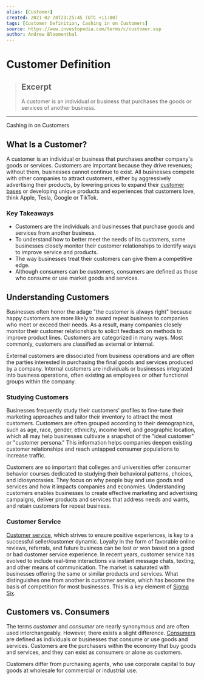 ```yaml
---
alias: [Customer]
created: 2021-02-28T23:25:45 (UTC +11:00)
tags: [Customer Definition, Cashing in on Customers]
source: https://www.investopedia.com/terms/c/customer.asp
author: Andrew Bloomenthal
---
```


# Customer Definition

> ## Excerpt
> A customer is an individual or business that purchases the goods or services of another business.

---

Cashing in on Customers
## What Is a Customer?

A customer is an individual or business that purchases another company's goods or services. Customers are important because they drive revenues; without them, businesses cannot continue to exist. All businesses compete with other companies to attract customers, either by aggressively advertising their products, by lowering prices to expand their [customer bases](https://www.investopedia.com/terms/c/client-base.asp) or developing unique products and experiences that customers love, think Apple, Tesla, Google or TikTok.

### Key Takeaways

-   Customers are the individuals and businesses that purchase goods and services from another business.
-   To understand how to better meet the needs of its customers, some businesses closely monitor their customer relationships to identify ways to improve service and products.
-   The way businesses treat their customers can give them a competitive edge.
-   Although consumers can be customers, consumers are defined as those who consume or use market goods and services.

## Understanding Customers

Businesses often honor the adage "the customer is always right" because happy customers are more likely to award repeat business to companies who meet or exceed their needs. As a result, many companies closely monitor their customer relationships to solicit feedback on methods to improve product lines. Customers are categorized in many ways. Most commonly, customers are classified as external or internal.

External customers are dissociated from business operations and are often the parties interested in purchasing the final goods and services produced by a company. Internal customers are individuals or businesses integrated into business operations, often existing as employees or other functional groups within the company.

### Studying Customers

Businesses frequently study their customers' profiles to fine-tune their marketing approaches and tailor their inventory to attract the most customers. Customers are often grouped according to their demographics, such as age, race, gender, ethnicity, income level, and geographic location, which all may help businesses cultivate a snapshot of the "ideal customer" or "customer persona." This information helps companies deepen existing customer relationships and reach untapped consumer populations to increase traffic.

Customers are so important that colleges and universities offer consumer behavior courses dedicated to studying their behavioral patterns, choices, and idiosyncrasies. They focus on why people buy and use goods and services and how it impacts companies and economies. Understanding customers enables businesses to create effective marketing and advertising campaigns, deliver products and services that address needs and wants, and retain customers for repeat business.

### Customer Service

[Customer service](https://www.investopedia.com/terms/c/customer-service.asp), which strives to ensure positive experiences, is key to a successful seller/customer dynamic. Loyalty in the form of favorable online reviews, referrals, and future business can be lost or won based on a good or bad customer service experience. In recent years, customer service has evolved to include real-time interactions via instant message chats, texting, and other means of communication. The market is saturated with businesses offering the same or similar products and services. What distinguishes one from another is customer service, which has become the basis of competition for most businesses. This is a key element of [Sigma Six](https://www.investopedia.com/articles/investing/102014/guide-six-sigma-black-belt.asp).

## Customers vs. Consumers

The terms _customer_ and _consumer_ are nearly synonymous and are often used interchangeably. However, there exists a slight difference. [Consumers](https://www.investopedia.com/terms/e/end-user.asp) are defined as individuals or businesses that consume or use goods and services. Customers are the purchasers within the economy that buy goods and services, and they can exist as consumers or alone as customers.

Customers differ from purchasing agents, who use corporate capital to buy goods at wholesale for commercial or industrial use.
